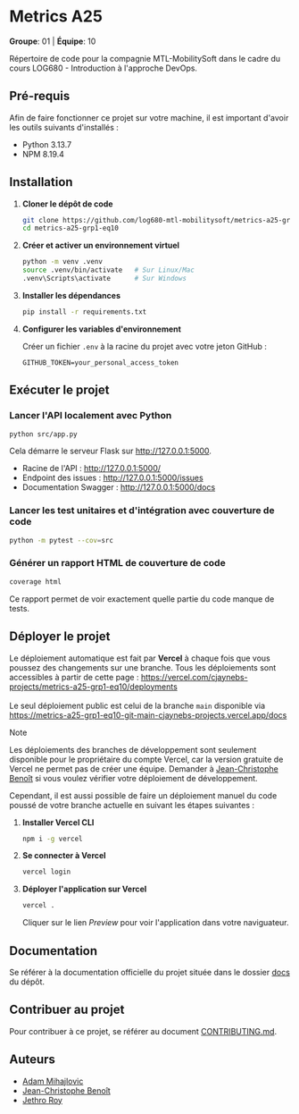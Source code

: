 # Metrics A25

**Groupe**: 01 | **Équipe**: 10

Répertoire de code pour la compagnie MTL-MobilitySoft dans le cadre du cours LOG680 - Introduction à l'approche DevOps.

## Pré-requis

Afin de faire fonctionner ce projet sur votre machine, il est important d'avoir les outils suivants d'installés :

- Python 3.13.7
- NPM 8.19.4

## Installation

1. **Cloner le dépôt de code**

   ```bash
   git clone https://github.com/log680-mtl-mobilitysoft/metrics-a25-grp1-eq10.git
   cd metrics-a25-grp1-eq10
   ```

2. **Créer et activer un environnement virtuel**

   ```bash
   python -m venv .venv
   source .venv/bin/activate   # Sur Linux/Mac
   .venv\Scripts\activate      # Sur Windows
   ```

3. **Installer les dépendances**

   ```bash
   pip install -r requirements.txt
   ```

4. **Configurer les variables d'environnement**

   Créer un fichier `.env` à la racine du projet avec votre jeton GitHub :
   ```env
   GITHUB_TOKEN=your_personal_access_token
   ```

## Exécuter le projet

### Lancer l'API localement avec Python

```bash
python src/app.py
```

Cela démarre le serveur Flask sur http://127.0.0.1:5000.

- Racine de l'API : http://127.0.0.1:5000/
- Endpoint des issues : http://127.0.0.1:5000/issues
- Documentation Swagger : http://127.0.0.1:5000/docs

### Lancer les test unitaires et d'intégration avec couverture de code

```bash
python -m pytest --cov=src
```

### Générer un rapport HTML de couverture de code

```bash
coverage html
```

Ce rapport permet de voir exactement quelle partie du code manque de tests.

## Déployer le projet

Le déploiement automatique est fait par **Vercel** à chaque fois que vous poussez des changements sur une branche. Tous les déploiements sont accessibles à partir de cette page : https://vercel.com/cjaynebs-projects/metrics-a25-grp1-eq10/deployments \
\
Le seul déploiement public est celui de la branche `main` disponible via https://metrics-a25-grp1-eq10-git-main-cjaynebs-projects.vercel.app/docs

> [!note]
> Les déploiements des branches de développement sont seulement disponible pour le propriétaire du compte Vercel, car la version gratuite de Vercel ne permet pas de créer une équipe. Demander à [Jean-Christophe Benoît](https://github.com/cjayneb) si vous voulez vérifier votre déploiement de développement.

Cependant, il est aussi possible de faire un déploiement manuel du code poussé de votre branche actuelle en suivant les étapes suivantes :

1. **Installer Vercel CLI**

   ```bash
   npm i -g vercel
   ```

2. **Se connecter à Vercel**

   ```bash
   vercel login
   ```

3. **Déployer l'application sur Vercel**

   ```bash
   vercel .
   ```

   Cliquer sur le lien _Preview_ pour voir l'application dans votre naviguateur.

## Documentation

Se référer à la documentation officielle du projet située dans le dossier [docs](./docs/Accueil.md) du dépôt.

## Contribuer au projet

Pour contribuer à ce projet, se référer au document [CONTRIBUTING.md](./CONTRIBUTING.md).

## Auteurs

- [Adam Mihajlovic](https://github.com/Funnyadd)
- [Jean-Christophe Benoît](https://github.com/cjayneb)
- [Jethro Roy](https://github.com/JethroRoy)

